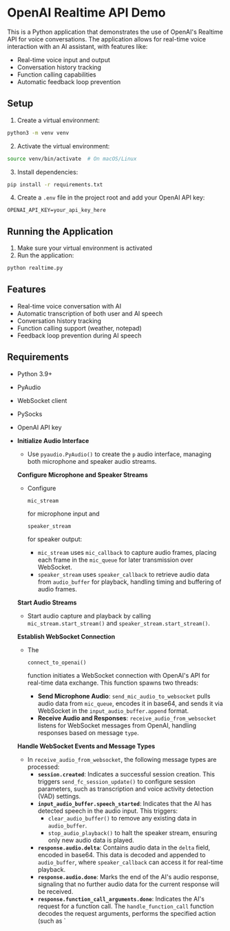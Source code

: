 # OpenAI Realtime API Demo

This is a Python application that demonstrates the use of OpenAI's Realtime API for voice conversations. The application allows for real-time voice interaction with an AI assistant, with features like:

- Real-time voice input and output
- Conversation history tracking
- Function calling capabilities
- Automatic feedback loop prevention

## Setup

1. Create a virtual environment:
```bash
python3 -m venv venv
```

2. Activate the virtual environment:
```bash
source venv/bin/activate  # On macOS/Linux
```

3. Install dependencies:
```bash
pip install -r requirements.txt
```

4. Create a `.env` file in the project root and add your OpenAI API key:
```
OPENAI_API_KEY=your_api_key_here
```

## Running the Application

1. Make sure your virtual environment is activated
2. Run the application:
```bash
python realtime.py
```

## Features

- Real-time voice conversation with AI
- Automatic transcription of both user and AI speech
- Conversation history tracking
- Function calling support (weather, notepad)
- Feedback loop prevention during AI speech

## Requirements

- Python 3.9+
- PyAudio
- WebSocket client
- PySocks
- OpenAI API key

- **Initialize Audio Interface**

  - Use `pyaudio.PyAudio()` to create the `p` audio interface, managing both microphone and speaker audio streams.

  **Configure Microphone and Speaker Streams**

  - Configure 

    ```
    mic_stream
    ```

     for microphone input and 

    ```
    speaker_stream
    ```

     for speaker output:

    - `mic_stream` uses `mic_callback` to capture audio frames, placing each frame in the `mic_queue` for later transmission over WebSocket.
    - `speaker_stream` uses `speaker_callback` to retrieve audio data from `audio_buffer` for playback, handling timing and buffering of audio frames.

  **Start Audio Streams**

  - Start audio capture and playback by calling `mic_stream.start_stream()` and `speaker_stream.start_stream()`.

  **Establish WebSocket Connection**

  - The 

    ```
    connect_to_openai()
    ```

     function initiates a WebSocket connection with OpenAI's API for real-time data exchange. This function spawns two threads:

    - **Send Microphone Audio**: `send_mic_audio_to_websocket` pulls audio data from `mic_queue`, encodes it in base64, and sends it via WebSocket in the `input_audio_buffer.append` format.
    - **Receive Audio and Responses**: `receive_audio_from_websocket` listens for WebSocket messages from OpenAI, handling responses based on message `type`.

  **Handle WebSocket Events and Message Types**

  - In `receive_audio_from_websocket`, the following message types are processed:
    - **`session.created`**: Indicates a successful session creation. This triggers `send_fc_session_update()` to configure session parameters, such as transcription and voice activity detection (VAD) settings.
    - **`input_audio_buffer.speech_started`**: Indicates that the AI has detected speech in the audio input. This triggers:
      - `clear_audio_buffer()` to remove any existing data in `audio_buffer`.
      - `stop_audio_playback()` to halt the speaker stream, ensuring only new audio data is played.
    - **`response.audio.delta`**: Contains audio data in the `delta` field, encoded in base64. This data is decoded and appended to `audio_buffer`, where `speaker_callback` can access it for real-time playback.
    - **`response.audio.done`**: Marks the end of the AI's audio response, signaling that no further audio data for the current response will be received.
    - **`response.function_call_arguments.done`**: Indicates the AI's request for a function call. The `handle_function_call` function decodes the request arguments, performs the specified action (such as `